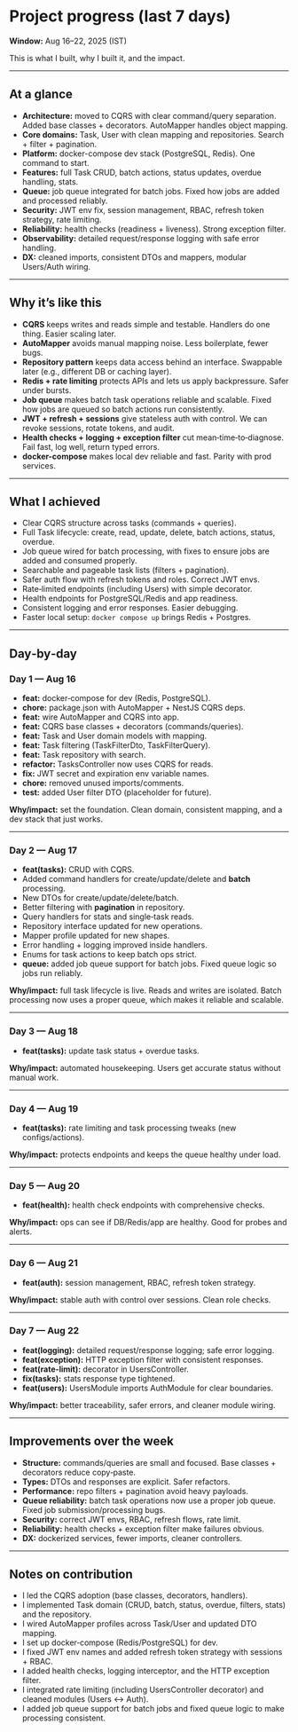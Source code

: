 # Project progress (last 7 days)

**Window:** Aug 16–22, 2025 (IST)

This is what I built, why I built it, and the impact.

---

## At a glance

- **Architecture:** moved to CQRS with clear command/query separation. Added base classes + decorators. AutoMapper handles object mapping.
- **Core domains:** Task, User with clean mapping and repositories. Search + filter + pagination.
- **Platform:** docker-compose dev stack (PostgreSQL, Redis). One command to start.
- **Features:** full Task CRUD, batch actions, status updates, overdue handling, stats.
- **Queue:** job queue integrated for batch jobs. Fixed how jobs are added and processed reliably.
- **Security:** JWT env fix, session management, RBAC, refresh token strategy, rate limiting.
- **Reliability:** health checks (readiness + liveness). Strong exception filter.
- **Observability:** detailed request/response logging with safe error handling.
- **DX:** cleaned imports, consistent DTOs and mappers, modular Users/Auth wiring.

---

## Why it’s like this

- **CQRS** keeps writes and reads simple and testable. Handlers do one thing. Easier scaling later.
- **AutoMapper** avoids manual mapping noise. Less boilerplate, fewer bugs.
- **Repository pattern** keeps data access behind an interface. Swappable later (e.g., different DB or caching layer).
- **Redis + rate limiting** protects APIs and lets us apply backpressure. Safer under bursts.
- **Job queue** makes batch task operations reliable and scalable. Fixed how jobs are queued so batch actions run consistently.
- **JWT + refresh + sessions** give stateless auth with control. We can revoke sessions, rotate tokens, and audit.
- **Health checks + logging + exception filter** cut mean‑time‑to‑diagnose. Fail fast, log well, return typed errors.
- **docker-compose** makes local dev reliable and fast. Parity with prod services.

---

## What I achieved

- Clear CQRS structure across tasks (commands + queries).
- Full Task lifecycle: create, read, update, delete, batch actions, status, overdue.
- Job queue wired for batch processing, with fixes to ensure jobs are added and consumed properly.
- Searchable and pageable task lists (filters + pagination).
- Safer auth flow with refresh tokens and roles. Correct JWT envs.
- Rate‑limited endpoints (including Users) with simple decorator.
- Health endpoints for PostgreSQL/Redis and app readiness.
- Consistent logging and error responses. Easier debugging.
- Faster local setup: `docker compose up` brings Redis + Postgres.

---

## Day‑by‑day

### Day 1 — Aug 16

- **feat:** docker‑compose for dev (Redis, PostgreSQL).
- **chore:** package.json with AutoMapper + NestJS CQRS deps.
- **feat:** wire AutoMapper and CQRS into app.
- **feat:** CQRS base classes + decorators (commands/queries).
- **feat:** Task and User domain models with mapping.
- **feat:** Task filtering (TaskFilterDto, TaskFilterQuery).
- **feat:** Task repository with search.
- **refactor:** TasksController now uses CQRS for reads.
- **fix:** JWT secret and expiration env variable names.
- **chore:** removed unused imports/comments.
- **test:** added User filter DTO (placeholder for future).

**Why/impact:** set the foundation. Clean domain, consistent mapping, and a dev stack that just works.

---

### Day 2 — Aug 17

- **feat(tasks):** CRUD with CQRS.
- Added command handlers for create/update/delete and **batch** processing.
- New DTOs for create/update/delete/batch.
- Better filtering with **pagination** in repository.
- Query handlers for stats and single‑task reads.
- Repository interface updated for new operations.
- Mapper profile updated for new shapes.
- Error handling + logging improved inside handlers.
- Enums for task actions to keep batch ops strict.
- **queue:** added job queue support for batch jobs. Fixed queue logic so jobs run reliably.

**Why/impact:** full task lifecycle is live. Reads and writes are isolated. Batch processing now uses a proper queue, which makes it reliable and scalable.

---

### Day 3 — Aug 18

- **feat(tasks):** update task status + overdue tasks.

**Why/impact:** automated housekeeping. Users get accurate status without manual work.

---

### Day 4 — Aug 19

- **feat(tasks):** rate limiting and task processing tweaks (new configs/actions).

**Why/impact:** protects endpoints and keeps the queue healthy under load.

---

### Day 5 — Aug 20

- **feat(health):** health check endpoints with comprehensive checks.

**Why/impact:** ops can see if DB/Redis/app are healthy. Good for probes and alerts.

---

### Day 6 — Aug 21

- **feat(auth):** session management, RBAC, refresh token strategy.

**Why/impact:** stable auth with control over sessions. Clean role checks.

---

### Day 7 — Aug 22

- **feat(logging):** detailed request/response logging; safe error logging.
- **feat(exception):** HTTP exception filter with consistent responses.
- **feat(rate‑limit):** decorator in UsersController.
- **fix(tasks):** stats response type tightened.
- **feat(users):** UsersModule imports AuthModule for clear boundaries.

**Why/impact:** better traceability, safer errors, and cleaner module wiring.

---

## Improvements over the week

- **Structure:** commands/queries are small and focused. Base classes + decorators reduce copy‑paste.
- **Types:** DTOs and responses are explicit. Safer refactors.
- **Performance:** repo filters + pagination avoid heavy payloads.
- **Queue reliability:** batch task operations now use a proper job queue. Fixed job submission/processing bugs.
- **Security:** correct JWT envs, RBAC, refresh flows, rate limit.
- **Reliability:** health checks + exception filter make failures obvious.
- **DX:** dockerized services, fewer imports, cleaner controllers.

---

## Notes on contribution

- I led the CQRS adoption (base classes, decorators, handlers).
- I implemented Task domain (CRUD, batch, status, overdue, filters, stats) and the repository.
- I wired AutoMapper profiles across Task/User and updated DTO mapping.
- I set up docker‑compose (Redis/PostgreSQL) for dev.
- I fixed JWT env names and added refresh token strategy with sessions + RBAC.
- I added health checks, logging interceptor, and the HTTP exception filter.
- I integrated rate limiting (including UsersController decorator) and cleaned modules (Users ↔ Auth).
- I added job queue support for batch jobs and fixed queue logic to make processing consistent.

